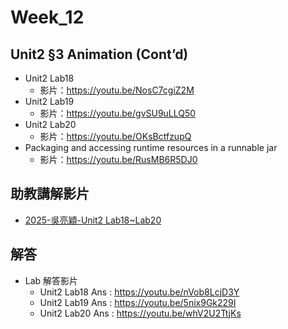 # Week_12

## Unit2 §3 Animation (Cont’d)
   * Unit2 Lab18
      * 影片：https://youtu.be/NosC7cgiZ2M
   * Unit2 Lab19   
      * 影片：https://youtu.be/gvSU9uLLQ50
   * Unit2 Lab20
      * 影片：https://youtu.be/OKsBctfzupQ
   * Packaging and accessing runtime resources in a runnable jar
      * 影片：https://youtu.be/RusMB6R5DJ0

## 助教講解影片
* [2025-吳亮穎-Unit2 Lab18~Lab20](https://youtu.be/fqWjzbut8yc)

## 解答
  * Lab 解答影片
      * Unit2 Lab18 Ans : https://youtu.be/nVob8LcjD3Y
      * Unit2 Lab19 Ans : https://youtu.be/5nix9Gk229I
      * Unit2 Lab20 Ans : https://youtu.be/whV2U2TtjKs
